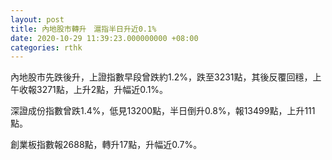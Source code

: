 ```yaml
---
layout: post
title: 內地股市轉升　滬指半日升近0.1%
date: 2020-10-29 11:39:23.000000000 +08:00
categories: rthk
---
```


內地股市先跌後升，上證指數早段曾跌約1.2%，跌至3231點，其後反覆回穩，上午收報3271點，上升2點，升幅近0.1%。

深證成份指數曾跌1.4%，低見13200點，半日倒升0.8%，報13499點，上升111點。

創業板指數報2688點，轉升17點，升幅近0.7%。
